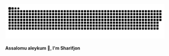 <div>
  <img src="https://github.com/omadli/omadli/raw/master/output/github-contribution-grid-snake.svg" alt="snake"></center>
</div>


<h4>Assalomu aleykum 👋, I'm Sharifjon</h4>
